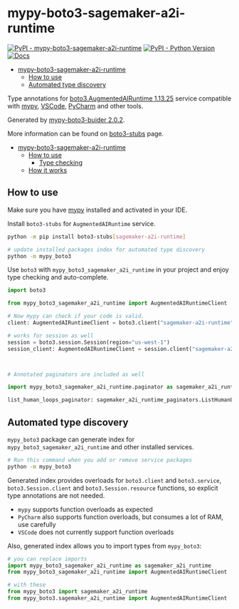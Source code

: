 # mypy-boto3-sagemaker-a2i-runtime

[![PyPI - mypy-boto3-sagemaker-a2i-runtime](https://img.shields.io/pypi/v/mypy-boto3-sagemaker-a2i-runtime.svg?color=blue)](https://pypi.org/project/mypy-boto3-sagemaker-a2i-runtime)
[![PyPI - Python Version](https://img.shields.io/pypi/pyversions/mypy-boto3-sagemaker-a2i-runtime.svg?color=blue)](https://pypi.org/project/mypy-boto3-sagemaker-a2i-runtime)
[![Docs](https://img.shields.io/readthedocs/mypy-boto3-builder.svg?color=blue)](https://mypy-boto3-builder.readthedocs.io/)

- [mypy-boto3-sagemaker-a2i-runtime](#mypy-boto3-sagemaker-a2i-runtime)
  - [How to use](#how-to-use)
  - [Automated type discovery](#automated-type-discovery)


Type annotations for
[boto3.AugmentedAIRuntime 1.13.25](https://boto3.amazonaws.com/v1/documentation/api/1.13.25/reference/services/sagemaker-a2i-runtime.html#AugmentedAIRuntime) service
compatible with [mypy](https://github.com/python/mypy), [VSCode](https://code.visualstudio.com/),
[PyCharm](https://www.jetbrains.com/pycharm/) and other tools.

Generated by [mypy-boto3-buider 2.0.2](https://github.com/vemel/mypy_boto3_builder).

More information can be found on [boto3-stubs](https://pypi.org/project/boto3-stubs/) page.

- [mypy-boto3-sagemaker-a2i-runtime](#mypy-boto3-sagemaker-a2i-runtime)
  - [How to use](#how-to-use)
    - [Type checking](#type-checking)
  - [How it works](#how-it-works)

## How to use

Make sure you have [mypy](https://github.com/python/mypy) installed and activated in your IDE.

Install `boto3-stubs` for `AugmentedAIRuntime` service.

```bash
python -m pip install boto3-stubs[sagemaker-a2i-runtime]

# update installed packages index for automated type discovery
python -m mypy_boto3
```

Use `boto3` with `mypy_boto3_sagemaker_a2i_runtime` in your project and enjoy type checking and auto-complete.

```python
import boto3

from mypy_boto3_sagemaker_a2i_runtime import AugmentedAIRuntimeClient

# Now mypy can check if your code is valid.
client: AugmentedAIRuntimeClient = boto3.client("sagemaker-a2i-runtime")

# works for session as well
session = boto3.session.Session(region="us-west-1")
session_client: AugmentedAIRuntimeClient = session.client("sagemaker-a2i-runtime")



# Annotated paginators are included as well

import mypy_boto3_sagemaker_a2i_runtime.paginator as sagemaker_a2i_runtime_paginators

list_human_loops_paginator: sagemaker_a2i_runtime_paginators.ListHumanLoopsPaginator = client.get_paginator("list_human_loops")
```

## Automated type discovery

`mypy_boto3` package can generate index for `mypy_boto3_sagemaker_a2i_runtime` and other installed services.

```bash
# Run this command when you add or remove service packages
python -m mypy_boto3
```

Generated index provides overloads for `boto3.client` and `boto3.service`,
`boto3.Session.client` and `boto3.Session.resource` functions,
so explicit type annotations are not needed.

- `mypy` supports function overloads as expected
- `PyCharm` also supports function overloads, but consumes a lot of RAM, use carefully
- `VSCode` does not currently support function overloads

Also, generated index allows you to import types from `mypy_boto3`:

```python
# you can replace imports
import mypy_boto3_sagemaker_a2i_runtime as sagemaker_a2i_runtime
from mypy_boto3_sagemaker_a2i_runtime import AugmentedAIRuntimeClient

# with these
from mypy_boto3 import sagemaker_a2i_runtime
from mypy_boto3.sagemaker_a2i_runtime import AugmentedAIRuntimeClient
```